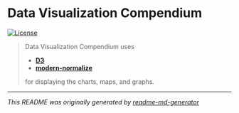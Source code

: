# Data Visualization Compendium
[![License](https://img.shields.io/badge/license-AGPL--3.0--only-c026d3?&logo=open-source-initiative&logoColor=fff&labelColor=475569)](https://github.com/eldarlrd/data-visualization/blob/main/LICENSE)

> Data Visualization Compendium uses
> - **[D3](https://d3js.org)**
> - **[modern-normalize](https://github.com/sindresorhus/modern-normalize)**
>
> for displaying the charts, maps, and graphs.

***
*This README was originally generated by [readme-md-generator](https://github.com/kefranabg/readme-md-generator)*